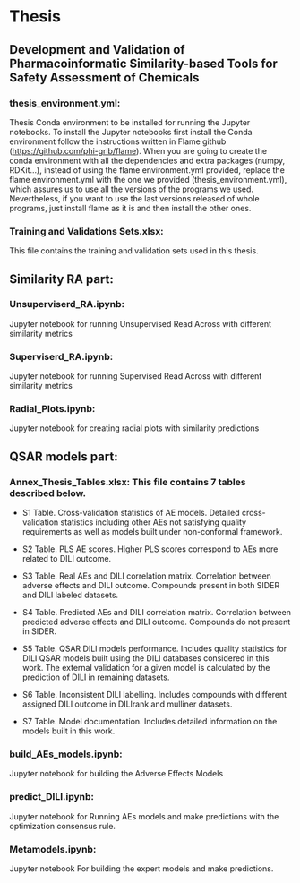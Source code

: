 # Thesis
## Development and Validation of Pharmacoinformatic Similarity-based Tools for Safety Assessment of Chemicals 

### thesis_environment.yml:
Thesis Conda environment to be installed for running the Jupyter notebooks. To install the Jupyter notebooks first install the Conda environment follow the instructions written in Flame github (https://github.com/phi-grib/flame). When you are going to create the conda environment with all the dependencies and extra packages (numpy, RDKit...), instead of using the flame environment.yml provided, replace the flame environment.yml with the one we provided (thesis_environment.yml), which assures us to use all the versions of the programs we used. Nevertheless, if you want to use the last versions released of whole programs, just install flame as it is and then install the other ones.


### Training and Validations Sets.xlsx: 
This file contains the training and validation sets used in this thesis.

## Similarity RA part:

### Unsuperviserd_RA.ipynb:
Jupyter notebook for running Unsupervised Read Across with different similarity metrics

### Superviserd_RA.ipynb:
Jupyter notebook for running Supervised Read Across with different similarity metrics

### Radial_Plots.ipynb:
Jupyter notebook for creating radial plots with similarity predictions

## QSAR models part:

### Annex_Thesis_Tables.xlsx: This file contains 7 tables described below.

- S1 Table. Cross-validation statistics of AE models. Detailed cross-validation statistics including other AEs not satisfying quality requirements as well as models built under non-conformal framework.

- S2 Table. PLS AE scores. Higher PLS scores correspond to AEs more related to DILI outcome.

- S3 Table. Real AEs and DILI correlation matrix. Correlation between adverse effects and DILI outcome. Compounds present in both SIDER and DILI labeled datasets.

- S4 Table. Predicted AEs and DILI correlation matrix. Correlation between predicted adverse effects and DILI outcome. Compounds do not present in SIDER.

- S5 Table. QSAR DILI models performance. Includes quality statistics for DILI QSAR models built using the DILI databases considered in this work. The external validation for a given model is calculated by the prediction of DILI in remaining datasets.

- S6 Table. Inconsistent DILI labelling. Includes compounds with different assigned DILI outcome in DILIrank and mulliner datasets.

- S7 Table. Model documentation. Includes detailed information on the models built in this work.

### build_AEs_models.ipynb: 
Jupyter notebook for building the Adverse Effects Models

### predict_DILI.ipynb: 
Jupyter notebook for Running AEs models and make predictions with the optimization consensus rule.

### Metamodels.ipynb:
Jupyter notebook For building the expert models and make predictions.

